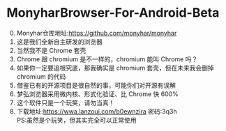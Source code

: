# MonyharBrowser-For-Android-Beta
0. Monyhar仓库地址:https://github.com/monyhar/monyhar
1. 这是我们全新自主研发的浏览器
2. 当然我不是 Chrome 套壳
3. Chrome 跟 chromium 是不一样的，chromium 能叫 Chrome 吗？
4. 如果你一定要追根究底，那我确实是 chromium 套壳，但在未来我会删掉 chromium 的代码
5. 借鉴已有的开源项目是很自然的事，可能你们对开源有误解
6. 梦弘浏览器采用微内核、形式化验证、比 Chrome 快 600% 
7. 这个软件只是一个玩笑，请勿当真！ 
8. 下载地址:https://wwa.lanzoui.com/b0ewnzira 密码:3q3h    
PS:虽然是个玩笑，但其实完全可以正常使用
